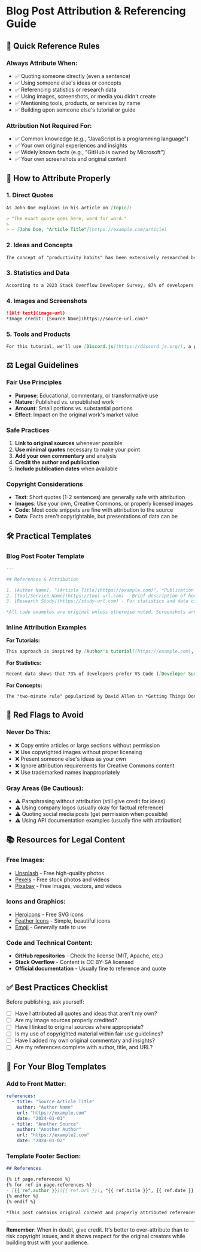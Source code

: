 # Blog Post Attribution & Referencing Guide

## 🎯 **Quick Reference Rules**

### **Always Attribute When:**
- ✅ Quoting someone directly (even a sentence)
- ✅ Using someone else's ideas or concepts
- ✅ Referencing statistics or research data
- ✅ Using images, screenshots, or media you didn't create
- ✅ Mentioning tools, products, or services by name
- ✅ Building upon someone else's tutorial or guide

### **Attribution Not Required For:**
- ✅ Common knowledge (e.g., "JavaScript is a programming language")
- ✅ Your own original experiences and insights
- ✅ Widely known facts (e.g., "GitHub is owned by Microsoft")
- ✅ Your own screenshots and original content

## 📝 **How to Attribute Properly**

### **1. Direct Quotes**
```markdown
As John Doe explains in his article on [Topic]:

> "The exact quote goes here, word for word."
> 
> — [John Doe, "Article Title"](https://example.com/article)
```

### **2. Ideas and Concepts**
```markdown
The concept of "productivity habits" has been extensively researched by productivity experts like James Clear in *Atomic Habits* and Cal Newport in *Deep Work*.
```

### **3. Statistics and Data**
```markdown
According to a 2023 Stack Overflow Developer Survey, 87% of developers use Git for version control ([source](https://survey.stackoverflow.co/2023/)).
```

### **4. Images and Screenshots**
```markdown
![Alt text](image-url)
*Image credit: [Source Name](https://source-url.com)*
```

### **5. Tools and Products**
```markdown
For this tutorial, we'll use [Discord.js](https://discord.js.org/), a powerful Node.js library for interacting with the Discord API.
```

## ⚖️ **Legal Guidelines**

### **Fair Use Principles**
- **Purpose**: Educational, commentary, or transformative use
- **Nature**: Published vs. unpublished work
- **Amount**: Small portions vs. substantial portions
- **Effect**: Impact on the original work's market value

### **Safe Practices**
1. **Link to original sources** whenever possible
2. **Use minimal quotes** necessary to make your point
3. **Add your own commentary** and analysis
4. **Credit the author and publication**
5. **Include publication dates** when available

### **Copyright Considerations**
- **Text**: Short quotes (1-2 sentences) are generally safe with attribution
- **Images**: Use your own, Creative Commons, or properly licensed images
- **Code**: Most code snippets are fine with attribution to the source
- **Data**: Facts aren't copyrightable, but presentations of data can be

## 🛠️ **Practical Templates**

### **Blog Post Footer Template**
```markdown
---

## References & Attribution

1. [Author Name], "[Article Title](https://example.com)", *Publication Name*, Date
2. [Tool/Service Name](https://tool-url.com) - Brief description of how it was used
3. [Research Study](https://study-url.com) - For statistics and data cited

*All code examples are original unless otherwise noted. Screenshots are from my own development environment.*
```

### **Inline Attribution Examples**

**For Tutorials:**
```markdown
This approach is inspired by [Author's tutorial](https://example.com), but I've adapted it for [your specific use case].
```

**For Statistics:**
```markdown
Recent data shows that 73% of developers prefer VS Code ([Developer Survey 2023](https://survey-url.com)).
```

**For Concepts:**
```markdown
The "two-minute rule" popularized by David Allen in *Getting Things Done* can be applied to coding tasks as well.
```

## 🚨 **Red Flags to Avoid**

### **Never Do This:**
- ❌ Copy entire articles or large sections without permission
- ❌ Use copyrighted images without proper licensing
- ❌ Present someone else's ideas as your own
- ❌ Ignore attribution requirements for Creative Commons content
- ❌ Use trademarked names inappropriately

### **Gray Areas (Be Cautious):**
- ⚠️ Paraphrasing without attribution (still give credit for ideas)
- ⚠️ Using company logos (usually okay for factual reference)
- ⚠️ Quoting social media posts (get permission when possible)
- ⚠️ Using API documentation examples (usually fine with attribution)

## 📚 **Resources for Legal Content**

### **Free Images:**
- [Unsplash](https://unsplash.com) - Free high-quality photos
- [Pexels](https://pexels.com) - Free stock photos and videos
- [Pixabay](https://pixabay.com) - Free images, vectors, and videos

### **Icons and Graphics:**
- [Heroicons](https://heroicons.com) - Free SVG icons
- [Feather Icons](https://feathericons.com) - Simple, beautiful icons
- [Emoji](https://emojipedia.org) - Generally safe to use

### **Code and Technical Content:**
- **GitHub repositories** - Check the license (MIT, Apache, etc.)
- **Stack Overflow** - Content is CC BY-SA licensed
- **Official documentation** - Usually fine to reference and quote

## ✅ **Best Practices Checklist**

Before publishing, ask yourself:

- [ ] Have I attributed all quotes and ideas that aren't my own?
- [ ] Are my image sources properly credited?
- [ ] Have I linked to original sources where appropriate?
- [ ] Is my use of copyrighted material within fair use guidelines?
- [ ] Have I added my own original commentary and insights?
- [ ] Are my references complete with author, title, and URL?

## 🎯 **For Your Blog Templates**

### **Add to Front Matter:**
```yaml
references:
  - title: "Source Article Title"
    author: "Author Name"
    url: "https://example.com"
    date: "2024-01-01"
  - title: "Another Source"
    author: "Another Author"
    url: "https://example2.com"
    date: "2024-01-02"
```

### **Template Footer Section:**
```markdown
## References

{% if page.references %}
{% for ref in page.references %}
- [{{ ref.author }}]({{ ref.url }}), "{{ ref.title }}", {{ ref.date }}
{% endfor %}
{% endif %}

*This post contains original content and properly attributed references. All code examples are original unless otherwise noted.*
```

---

**Remember**: When in doubt, give credit. It's better to over-attribute than to risk copyright issues, and it shows respect for the original creators while building trust with your audience.
